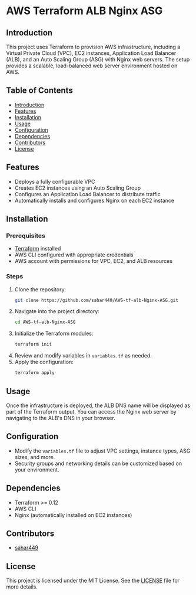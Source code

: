 
# AWS Terraform ALB Nginx ASG

## Introduction
This project uses Terraform to provision AWS infrastructure, including a Virtual Private Cloud (VPC), EC2 instances, Application Load Balancer (ALB), and an Auto Scaling Group (ASG) with Nginx web servers. The setup provides a scalable, load-balanced web server environment hosted on AWS.

## Table of Contents
- [Introduction](#introduction)
- [Features](#features)
- [Installation](#installation)
- [Usage](#usage)
- [Configuration](#configuration)
- [Dependencies](#dependencies)
- [Contributors](#contributors)
- [License](#license)

## Features
- Deploys a fully configurable VPC
- Creates EC2 instances using an Auto Scaling Group
- Configures an Application Load Balancer to distribute traffic
- Automatically installs and configures Nginx on each EC2 instance

## Installation

### Prerequisites
- [Terraform](https://www.terraform.io/downloads.html) installed
- AWS CLI configured with appropriate credentials
- AWS account with permissions for VPC, EC2, and ALB resources

### Steps
1. Clone the repository:
   ```bash
   git clone https://github.com/sahar449/AWS-tf-alb-Nginx-ASG.git
   ```
2. Navigate into the project directory:
   ```bash
   cd AWS-tf-alb-Nginx-ASG
   ```
3. Initialize the Terraform modules:
   ```bash
   terraform init
   ```
4. Review and modify variables in `variables.tf` as needed.
5. Apply the configuration:
   ```bash
   terraform apply
   ```

## Usage
Once the infrastructure is deployed, the ALB DNS name will be displayed as part of the Terraform output. You can access the Nginx web server by navigating to the ALB's DNS in your browser.

## Configuration
- Modify the `variables.tf` file to adjust VPC settings, instance types, ASG sizes, and more.
- Security groups and networking details can be customized based on your environment.

## Dependencies
- Terraform >= 0.12
- AWS CLI
- Nginx (automatically installed on EC2 instances)

## Contributors
- [sahar449](https://github.com/sahar449)

## License
This project is licensed under the MIT License. See the [LICENSE](LICENSE) file for more details.

